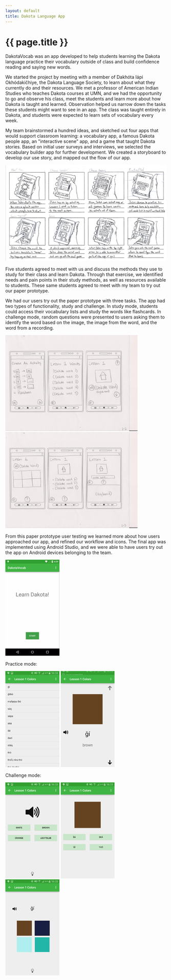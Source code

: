 ```yaml
---
layout: default
title: Dakota Language App
---
```

# {{ page.title }} #

DakotaVocab was an app developed to help students learning the Dakota language practice their vocabulary outside of class and build confidence reading and saying new words.

We started the project by meeting with a member of Dakhóta Iápi Okhódakičhiye, the Dakota Language Society, to learn about what they currently do and their resources. We met a professor of American Indian Studies who teaches Dakota courses at UMN, and we had the opportunity to go and observe his class, meet the students and learn more about how Dakota is taught and learned. Observation helped us narrow down the tasks these students might want to see in an app. The class was taught entirely in Dakota, and students were expected to learn sets of vocabulary every week.

My team brainstormed a hundred ideas, and sketched out four apps that would support classroom learning: a vocabulary app, a famous Dakota people app, an "interactive scene" app, and a game that taught Dakota stories. Based on initial user surveys and interviews, we selected the vocabulary builder app for further development. We created a storyboard to develop our use story, and mapped out the flow of our app.

<img style="height:300px;"
 src="/assets/dakota/storyboard.jpg"
 title="app storyboard">

Five students agreed to meet with us and discuss the methods they use to study for their class and learn Dakota. Through that exercise, we identified needs and pain points in their study methods, as well as resources available to students. These same students agreed to meet with my team to try out our paper prototype.

We had our users try out the paper prototype with three tasks. The app had two types of functionality, study and challenge. In study mode, students could access their vocabulary lists and study the words like flashcards. In challenge mode, random questions were presented to users asking them to identify the word based on the image, the image from the word, and the word from a recording.

<img style="height:300px;"
 src="/assets/dakota/study.jpg"
 title="study mode">
 <img style="height:300px;"
 src="/assets/dakota/challenge.jpg"
 title="challenge mode">

 From this paper prototype user testing we learned more about how users approached our app, and refined our workflow and icons. The final app was implemented using Android Studio, and we were able to have users try out the app on Android devices belonging to the team.

<img style="height:300px;"
 src="/assets/dakota/splash.png"
 title="splash page">

 Practice mode:

<img style="height:300px;"
 src="/assets/dakota/Word_List.png"
 title="Word list">
 <img style="height:300px;"
 src="/assets/dakota/Practice_Screen.png"
 title="Flashcard practice screen">

 Challenge mode:

 <img style="height:300px;"
 src="/assets/dakota/Audio_to_Word.png"
 title="audio to word screen">
 <img style="height:300px;"
 src="/assets/dakota/Picture_to_Word.png"
 title="picture to word screen">
 <img style="height:300px;"
 src="/assets/dakota/Word_to_Picture.png"
 title="word to picture screen">

